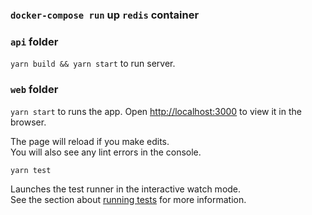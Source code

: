 ### `docker-compose run` up `redis` container

### `api` folder

`yarn build && yarn start` to run server.

### `web` folder

`yarn start` to runs the app.
Open [http://localhost:3000](http://localhost:3000) to view it in the browser.

The page will reload if you make edits.\
You will also see any lint errors in the console.

`yarn test`

Launches the test runner in the interactive watch mode.\
See the section about [running tests](https://facebook.github.io/create-react-app/docs/running-tests) for more information.
